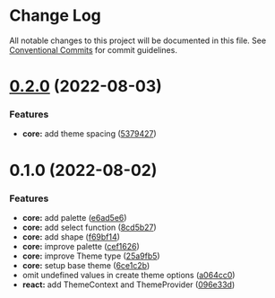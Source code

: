 # Change Log

All notable changes to this project will be documented in this file.
See [Conventional Commits](https://conventionalcommits.org) for commit guidelines.

# [0.2.0](https://github.com/aliexme/rethemify/compare/@rethemify/core@0.1.0...@rethemify/core@0.2.0) (2022-08-03)


### Features

* **core:** add theme spacing ([5379427](https://github.com/aliexme/rethemify/commit/537942773764743e63cdc888a2b7212276060175))





# 0.1.0 (2022-08-02)


### Features

* **core:** add palette ([e6ad5e6](https://github.com/aliexme/rethemify/commit/e6ad5e6d81ef61c81d8e44b53f823303384fe026))
* **core:** add select function ([8cd5b27](https://github.com/aliexme/rethemify/commit/8cd5b27d9e4513eaafab65a81fac25cbb4003693))
* **core:** add shape ([f69bf14](https://github.com/aliexme/rethemify/commit/f69bf146920a08badadac535f22783e632573834))
* **core:** improve palette ([cef1626](https://github.com/aliexme/rethemify/commit/cef1626c1abf0126b12abac20b814cb0b03a4721))
* **core:** improve Theme type ([25a9fb5](https://github.com/aliexme/rethemify/commit/25a9fb5ae002ca355b0f43798e47eb1fb291f612))
* **core:** setup base theme ([6ce1c2b](https://github.com/aliexme/rethemify/commit/6ce1c2b53a1064d5eb2c208bc6664d5537960c47))
* omit undefined values in create theme options ([a064cc0](https://github.com/aliexme/rethemify/commit/a064cc09b2dc2694f4bc77c9f4452a9ab3c13e3f))
* **react:** add ThemeContext and ThemeProvider ([096e33d](https://github.com/aliexme/rethemify/commit/096e33d422fabda640f5a9f5abee1aa772f07dad))
